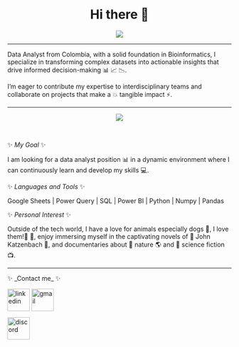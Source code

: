 <h1 align="center"> Hi there 👋 </h1>
<div align="center">
  <img src="https://readme-typing-svg.herokuapp.com?font=Architects+Daughter&color=81E26A&size=28&center=true&lines=I'm+Diana+Gaitán...;Data+Analist...;I+love+data+and+dogs..."/>

</div>

<hr> 


Data Analyst from Colombia,  with a solid foundation in Bioinformatics, I specialize in transforming complex datasets into actionable insights that drive informed decision-making 📊 📈 📉.

I’m eager to contribute my expertise to interdisciplinary teams and collaborate on projects that make a 💥 tangible impact ⚡.
<hr>
<p align="center">
 <img align="center" src="https://media.giphy.com/media/JkVnfE54QdOMQBxmHg/giphy.gif" />

</p>

<br>

✨ _My Goal_ ✨

I am looking for a data analyst position 📊 in a dynamic environment where I can continuously learn and develop my skills 💻.

✨ _Languages and Tools_ ✨

Google Sheets | Power Query | SQL | Power BI | Python | Numpy | Pandas

✨ _Personal Interest_ ✨

Outside of the tech world, I have a love for animals especially dogs 🐶, I love them!🐩 🐾, enjoy immersing myself in the captivating novels of 📗 John Katzenbach 📘, and documentaries about 🍃 nature 🌎 and 🎥 science fiction 📺.

<hr>
✨ _Contact me_ ✨

 <p align="left">
  <a href="https://www.linkedin.com/in/dmgv270492/" target="blank"><img align="center" src="https://user-images.githubusercontent.com/88904952/234979284-68c11d7f-1acc-4f0c-ac78-044e1037d7b0.png" alt="linkedin" height="50" width="50" /></a>
  <a href="mailto:dimgaitanva@gmail.com" target="_blank">
  <img align="center" src="https://github.com/Mo-Alsehli/Mo-Alsehli/assets/98949843/6d935082-a6bb-4f5d-be13-87b821d8421c" alt="gmail" height="50" width="50"  />
</a>

  <a href="discordapp.com/users/dianagaitanv_16207" target="blank"><img align="center" src="https://user-images.githubusercontent.com/88904952/234982627-019fd336-6248-453c-9b05-97c13fd1d207.png" alt="discord" height="50" width="50" /></a>
  </p>
  </div>


